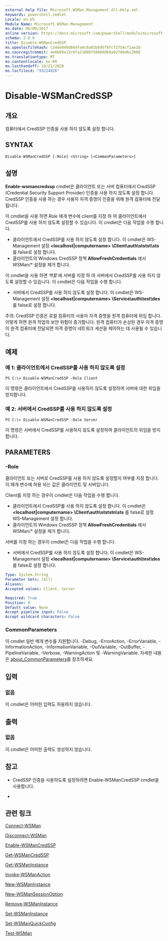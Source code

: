 ```yaml
---
external help file: Microsoft.WSMan.Management.dll-Help.xml
keywords: powershell,cmdlet
Locale: en-US
Module Name: Microsoft.WSMan.Management
ms.date: 06/09/2017
online version: https://docs.microsoft.com/powershell/module/microsoft.wsman.management/disable-wsmancredssp?view=powershell-5.1&WT.mc_id=ps-gethelp
schema: 2.0.0
title: Disable-WSManCredSSP
ms.openlocfilehash: c34de849d664fe0c0a02b695f0fc72f54cf1ae3d
ms.sourcegitcommit: ae8b89e12c6fa2108075888dd6da92788d6c2888
ms.translationtype: MT
ms.contentlocale: ko-KR
ms.lasthandoff: 10/21/2020
ms.locfileid: "93224826"
---
```

# Disable-WSManCredSSP

## 개요
컴퓨터에서 CredSSP 인증을 사용 하지 않도록 설정 합니다.

## SYNTAX

```
Disable-WSManCredSSP [-Role] <String> [<CommonParameters>]
```

## 설명
**Enable-wsmancredssp** cmdlet은 클라이언트 또는 서버 컴퓨터에서 CredSSP (Credential Security Support Provider) 인증을 사용 하지 않도록 설정 합니다.
CredSSP 인증을 사용 하는 경우 사용자 자격 증명이 인증을 위해 원격 컴퓨터에 전달 됩니다.

이 cmdlet을 사용 하면 *Role* 매개 변수에 client를 지정 하 여 클라이언트에서 CredSSP를 사용 하지 않도록 설정할 수 있습니다.
이 cmdlet은 다음 작업을 수행 합니다.

- 클라이언트에서 CredSSP를 사용 하지 않도록 설정 합니다. 이 cmdlet은 WS-Management 설정 **\<localhost|computername\> \Client\auth\ststst\sts** 를 false로 설정 합니다.
- 클라이언트의 Windows CredSSP 정책 **AllowFreshCredentials** 에서 WSMan/* 설정을 제거 합니다.

이 cmdlet을 사용 하면 *역할* 에 서버를 지정 하 여 서버에서 CredSSP를 사용 하지 않도록 설정할 수 있습니다.
이 cmdlet은 다음 작업을 수행 합니다.

- 서버에서 CredSSP를 사용 하지 않도록 설정 합니다. 이 cmdlet은 WS-Management 설정 **\<localhost|computername\> \Service\auth\test\des** 를 false로 설정 합니다.

주의: CredSSP 인증은 로컬 컴퓨터의 사용자 자격 증명을 원격 컴퓨터에 위임 합니다.
이렇게 하면 원격 작업의 보안 위험이 증가합니다.
원격 컴퓨터가 손상된 경우 자격 증명이 원격 컴퓨터에 전달되면 자격 증명이 네트워크 세션을 제어하는 데 사용될 수 있습니다.

## 예제

### 예 1: 클라이언트에서 CredSSP를 사용 하지 않도록 설정

```
PS C:\> Disable-WSManCredSSP -Role Client
```

이 명령은 클라이언트에서 CredSSP를 사용하지 않도록 설정하여 서버에 대한 위임을 방지합니다.

### 예 2: 서버에서 CredSSP를 사용 하지 않도록 설정

```
PS C:\> Disable-WSManCredSSP -Role Server
```

이 명령은 서버에서 CredSSP를 사용하지 않도록 설정하여 클라이언트의 위임을 방지합니다.

## PARAMETERS

### -Role
클라이언트 또는 서버로 CredSSP를 사용 하지 않도록 설정할지 여부를 지정 합니다.
이 매개 변수에 허용 되는 값은 클라이언트 및 서버입니다.

Client를 지정 하는 경우이 cmdlet은 다음 작업을 수행 합니다.

- 클라이언트에서 CredSSP를 사용 하지 않도록 설정 합니다. 이 cmdlet은 **\<localhost|computername\> \Client\auth\stststn\sts** 를 false로 설정 WS-Management 설정 합니다.
- 클라이언트의 Windows CredSSP 정책 **AllowFreshCredentials** 에서 WSMan/* 설정을 제거 합니다.

서버를 지정 하는 경우이 cmdlet은 다음 작업을 수행 합니다.

- 서버에서 CredSSP를 사용 하지 않도록 설정 합니다. 이 cmdlet은 WS-Management 설정 **\<localhost|computername\> \Service\auth\test\des** 를 false로 설정 합니다.

```yaml
Type: System.String
Parameter Sets: (All)
Aliases:
Accepted values: Client, Server

Required: True
Position: 0
Default value: None
Accept pipeline input: False
Accept wildcard characters: False
```

### CommonParameters
이 cmdlet 일반 매개 변수를 지원합니다. -Debug, -ErrorAction, -ErrorVariable, -InformationAction, -InformationVariable, -OutVariable, -OutBuffer, -PipelineVariable, -Verbose, -WarningAction 및 -WarningVariable. 자세한 내용은 [about_CommonParameters](https://go.microsoft.com/fwlink/?LinkID=113216)를 참조하세요.

## 입력

### 없음
이 cmdlet은 어떠한 입력도 허용하지 않습니다.

## 출력

### 없음
이 cmdlet은 어떠한 출력도 생성하지 않습니다.

## 참고

* CredSSP 인증을 사용하도록 설정하려면 Enable-WSManCredSSP cmdlet을 사용합니다.

*

## 관련 링크

[Connect-WSMan](Connect-WSMan.md)

[Disconnect-WSMan](Disconnect-WSMan.md)

[Enable-WSManCredSSP](Enable-WSManCredSSP.md)

[Get-WSManCredSSP](Get-WSManCredSSP.md)

[Get-WSManInstance](Get-WSManInstance.md)

[Invoke-WSManAction](Invoke-WSManAction.md)

[New-WSManInstance](New-WSManInstance.md)

[New-WSManSessionOption](New-WSManSessionOption.md)

[Remove-WSManInstance](Remove-WSManInstance.md)

[Set-WSManInstance](Set-WSManInstance.md)

[Set-WSManQuickConfig](Set-WSManQuickConfig.md)

[Test-WSMan](Test-WSMan.md)
